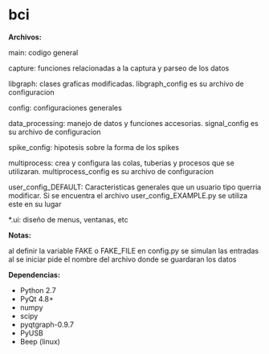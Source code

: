 bci
===

**Archivos:**

  main: codigo general
  
  capture: funciones relacionadas a la captura y parseo de los datos
  
  libgraph: clases graficas modificadas. libgraph_config es su archivo de configuracion
  
  config: configuraciones generales
  
  data_processing: manejo de datos y funciones accesorias. signal_config es su archivo de configuracion
  
  spike_config: hipotesis sobre la forma de los spikes
  
  multiprocess: crea y configura las colas, tuberias y procesos que se utilizaran. multiprocess_config es su archivo de configuracion
  
  user_config_DEFAULT: Caracteristicas generales que un usuario tipo querria modificar. Si se encuentra el archivo user_config_EXAMPLE.py se utiliza este en su lugar
  
  *.ui: diseño de menus, ventanas, etc
  
  

    
**Notas:** 

  al definir la variable FAKE o FAKE_FILE en config.py se simulan las entradas
  al se iniciar pide el nombre del archivo donde se guardaran los datos

**Dependencias:**

  * Python 2.7 
  * PyQt 4.8+ 
  * numpy 
  * scipy 
  * pyqtgraph-0.9.7
  * PyUSB
  * Beep (linux)




